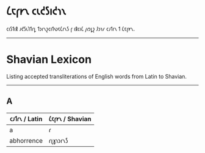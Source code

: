 # 𐑖𐑱𐑝𐑾𐑯 𐑤𐑧𐑒𐑕𐑦𐑒𐑪𐑯

𐑤𐑦𐑕𐑑𐑦𐑙 𐑨𐑒𐑕𐑧𐑐𐑑𐑩𐑛 𐑑𐑮𐑩𐑯𐑟𐑤𐑦𐑑𐑻𐑱𐑖𐑩𐑯𐑕 𐑝 𐑦𐑙𐑤𐑦𐑖 𐑢𐑼𐑛𐑟 𐑓𐑮𐑪𐑥 𐑤𐑨𐑑𐑩𐑯 𐑑 𐑖𐑱𐑝𐑾𐑯.

---

# Shavian Lexicon

Listing accepted transliterations of English words from Latin to Shavian.

---

## A

| 𐑤𐑨𐑑𐑩𐑯 / Latin | 𐑖𐑱𐑝𐑾𐑯 / Shavian |
| ------------- | --------------- |
| a             | 𐑩               |
| abhorrence    | 𐑩𐑚𐑣𐑪𐑮𐑩𐑯𐑕        |
